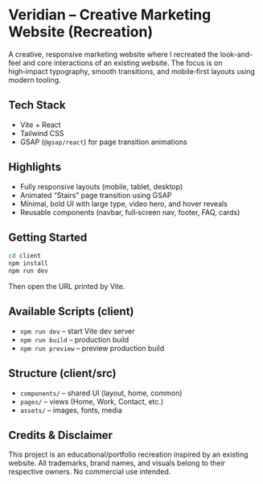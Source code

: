 # Veridian – Creative Marketing Website (Recreation)

A creative, responsive marketing website where I recreated the look-and-feel and core interactions of an existing website. The focus is on high‑impact typography, smooth transitions, and mobile‑first layouts using modern tooling.

## Tech Stack
- Vite + React
- Tailwind CSS
- GSAP (`@gsap/react`) for page transition animations

## Highlights
- Fully responsive layouts (mobile, tablet, desktop)
- Animated “Stairs” page transition using GSAP
- Minimal, bold UI with large type, video hero, and hover reveals
- Reusable components (navbar, full‑screen nav, footer, FAQ, cards)

## Getting Started
```bash
cd client
npm install
npm run dev
```
Then open the URL printed by Vite.

## Available Scripts (client)
- `npm run dev` – start Vite dev server
- `npm run build` – production build
- `npm run preview` – preview production build

## Structure (client/src)
- `components/` – shared UI (layout, home, common)
- `pages/` – views (Home, Work, Contact, etc.)
- `assets/` – images, fonts, media

## Credits & Disclaimer
This project is an educational/portfolio recreation inspired by an existing website. All trademarks, brand names, and visuals belong to their respective owners. No commercial use intended.

